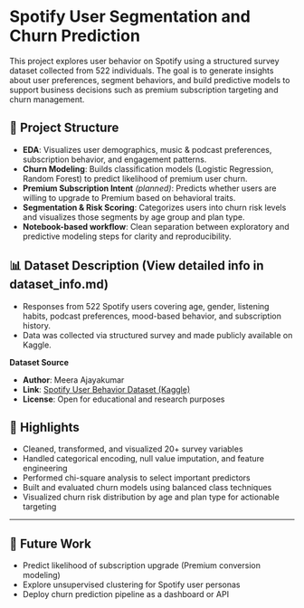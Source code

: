 # Spotify User Segmentation and Churn Prediction

This project explores user behavior on Spotify using a structured survey dataset collected from 522 individuals. The goal is to generate insights about user preferences, segment behaviors, and build predictive models to support business decisions such as premium subscription targeting and churn management.

## 📂 Project Structure

- **EDA**: Visualizes user demographics, music & podcast preferences, subscription behavior, and engagement patterns.
- **Churn Modeling**: Builds classification models (Logistic Regression, Random Forest) to predict likelihood of premium user churn.
- **Premium Subscription Intent** *(planned)*: Predicts whether users are willing to upgrade to Premium based on behavioral traits.
- **Segmentation & Risk Scoring**: Categorizes users into churn risk levels and visualizes those segments by age group and plan type.
- **Notebook-based workflow**: Clean separation between exploratory and predictive modeling steps for clarity and reproducibility.

## 📊 Dataset Description (View detailed info in dataset_info.md)

- Responses from 522 Spotify users covering age, gender, listening habits, podcast preferences, mood-based behavior, and subscription history.
- Data was collected via structured survey and made publicly available on Kaggle.

**Dataset Source**  
- **Author**: Meera Ajayakumar  
- **Link**: [Spotify User Behavior Dataset (Kaggle)](https://www.kaggle.com/datasets/meeraajayakumar/spotify-user-behavior-dataset/data)  
- **License**: Open for educational and research purposes

## 📌 Highlights

- Cleaned, transformed, and visualized 20+ survey variables
- Handled categorical encoding, null value imputation, and feature engineering
- Performed chi-square analysis to select important predictors
- Built and evaluated churn models using balanced class techniques
- Visualized churn risk distribution by age and plan type for actionable targeting

---

## 🚀 Future Work

- Predict likelihood of subscription upgrade (Premium conversion modeling)
- Explore unsupervised clustering for Spotify user personas
- Deploy churn prediction pipeline as a dashboard or API

